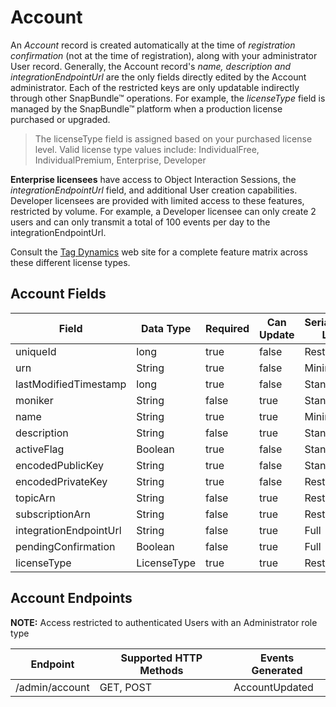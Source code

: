 
# Account

An _Account_ record is created automatically at the time of _registration confirmation_ (not at the time of registration), along with your administrator User record. Generally, the Account record's _name, description and integrationEndpointUrl_ are the only fields directly edited by the Account administrator. Each of the restricted keys are only updatable indirectly through other SnapBundle™ operations. For example, the _licenseType_ field is managed by the SnapBundle™ platform when a production license purchased or upgraded.

> The licenseType field is assigned based on your purchased license level. Valid license type values include: IndividualFree, IndividualPremium, Enterprise, Developer

**Enterprise licensees** have access to Object Interaction Sessions, the _integrationEndpointUrl_ field, and additional User creation capabilities. Developer licensees are provided with limited access to these features, restricted by volume. For example, a Developer licensee can only create 2 users and can only transmit a total of 100 events per day to the integrationEndpointUrl. 

Consult the [Tag Dynamics](http://www.tagdynamics.com, "Tag Dynamis Web Site") web site for a complete feature matrix across these different license types.

## Account Fields
Field | Data Type | Required | Can Update | Serialization Level | Default Value
------------ | ------------- | ------------ | ------------ | ------------ | ------------
uniqueId | long  | true | false | Restricted | Generated
urn | String  | true | false | Minimum | Generated
lastModifiedTimestamp | long   | true | false | Standard | Generated
moniker | String  | false | true | Standard | null
name | String  | true | true | Minimum | 
description | String  | false | true | Standard | 
activeFlag | Boolean  | true | false | Standard  | 
encodedPublicKey | String  | true | false | Standard | Generated
encodedPrivateKey | String  | true  | false | Restricted | Generated 
topicArn | String  | false | true | Restricted | 
subscriptionArn | String  | false | true | Restricted | 
integrationEndpointUrl | String  | false | true | Full | 
pendingConfirmation | Boolean  | false | true | Full | 
licenseType | LicenseType  | true | true | Restricted  | Assigned 


## Account Endpoints
**NOTE:** Access restricted to authenticated Users with an Administrator role type

Endpoint | Supported HTTP Methods | Events Generated
------------ | ------------- | ------------
/admin/account | GET, POST  | AccountUpdated
